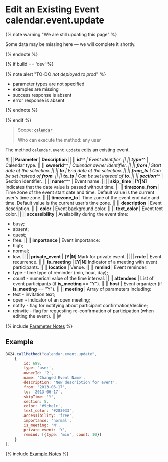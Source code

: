 # Edit an Existing Event calendar.event.update

{% note warning "We are still updating this page" %}

Some data may be missing here — we will complete it shortly.

{% endnote %}

{% if build == 'dev' %}

{% note alert "TO-DO _not deployed to prod_" %}

- parameter types are not specified
- examples are missing
- success response is absent
- error response is absent

{% endnote %}

{% endif %}

> Scope: [`calendar`](../scopes/permissions.md)
>
> Who can execute the method: any user

The method `calendar.event.update` edits an existing event.

#|
|| **Parameter** | **Description** ||
|| **id**^*^ | Event identifier. ||
|| **type**^*^ | Calendar type. ||
|| **ownerId**^*^ | Calendar owner identifier. ||
|| **from** | Start date of the selection. ||
|| **to** | End date of the selection. ||
|| **from_ts** | Can be set instead of **from**. ||
|| **to_ts** | Can be set instead of **to**. ||
|| **section**^*^ | Section identifier. ||
|| **name**^*^ | Event name. ||
|| **skip_time** | **[Y\|N]** Indicates that the date value is passed without time. ||
|| **timezone_from** | Time zone of the event start date and time. Default value is the current user's time zone. ||
|| **timezone_to** | Time zone of the event end date and time. Default value is the current user's time zone. ||
|| **description** | Event description. ||
|| **color** | Event background color. ||
|| **text_color** | Event text color. ||
|| **accessibility** | Availability during the event time: 
- busy; 
- absent; 
- quest; 
- free. ||
|| **importance** | Event importance: 
- high; 
- normal; 
- low. ||
|| **private_event** | **[Y\|N]** Mark for private event. ||
|| **rrule** | Event recurrence. ||
|| **is_meeting** | **[Y\|N]** Indicator of a meeting with event participants. ||
|| **location** | Venue. ||
|| **remind** | Event reminder: 
- type - time type of reminder (min, hour, day); 
- count - numerical value of the time interval. ||
|| **attendees** | List of event participants (if **is_meeting** == "Y"). ||
|| **host** | Event organizer (if **is_meeting** == "Y"). ||
|| **meeting** | Array of parameters including: 
- text - invitation text; 
- open - indicator of an open meeting; 
- notify - flag for notifying about participant confirmation/decline; 
- reinvite - flag for requesting re-confirmation of participation (when editing the event). ||
|#

{% include [Parameter Notes](../../_includes/required.md) %}

## Example

```js
BX24.callMethod("calendar.event.update",
    {
        id: 699,
        type: 'user',
        ownerId: '2',
        name: 'Changed Event Name',
        description: 'New description for event',
        from: '2013-06-17',
        to: '2013-06-17',
        skipTime: 'Y',
        section: 5,
        color: '#9cbe1c',
        text_color: '#283033',
        accessibility: 'free',
        importance: 'normal',
        is_meeting: 'N',
        private_event: 'Y',
        remind: [{type: 'min', count: 10}]
    }
);
```

{% include [Example Notes](../../_includes/examples.md) %}